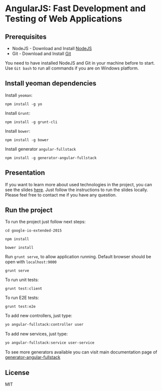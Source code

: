 AngularJS: Fast Development and Testing of Web Applications
===========================================================
## Prerequisites

* NodeJS - Download and Install [NodeJS](http://http://nodejs.org)
* Git - Download and Install [Git](http://git-scm.com)

You need to have installed NodeJS and Git in your machine before to start.
Use `Git bash` to run all commands if you are on Windows platform.

## Install yeoman dependencies

Install `yeoman`:
```
npm install -g yo
```

Install `Grunt`:
```
npm install -g grunt-cli
```

Install `bower`:
```
npm install -g bower
```

Install generator `angular-fullstack`
```
npm install -g generator-angular-fullstack
```

## Presentation

If you want to learn more about used technologies in the project, you can see the slides [here](https://github.com/luixaviles/google-io-extended-2015/tree/master/slides).
Just follow the instructions to run the slides locally. Please feel free to contact me if you have any question.

## Run the project

To run the project just follow next steps:

```
cd google-io-extended-2015
```

```
npm install
```

```
bower install
```

Run `grunt serve`, to allow application running. Default browser should be open with `localhost:9000`
```
grunt serve
```

To run unit tests:
```
grunt test:client
```

To run E2E tests:
```
grunt test:e2e
```

To add new controllers, just type:
```bash
yo angular-fullstack:controller user
```

To add new services, just type:
```bash
yo angular-fullstack:service user-service
```

To see more generators available you can visit main documentation page of [generator-angular-fullstack](https://github.com/DaftMonk/generator-angular-fullstack)

## License

MIT
